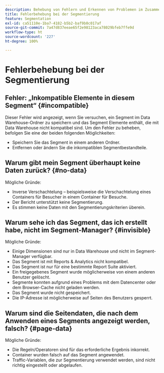 ```yaml
---
description: Behebung von Fehlern und Erkennen von Problemen im Zusammenhang mit Segmenten.
title: Fehlerbehebung bei der Segmentierung
feature: Segmentation
exl-id: ca51110e-1ba7-4182-b5b2-baf9b0c017af
source-git-commit: 7a47d837eeae65f2e98123aca78029bfeb7ffe9d
workflow-type: ht
source-wordcount: '227'
ht-degree: 100%

---
```


# Fehlerbehebung bei der Segmentierung

## Fehler: „Inkompatible Elemente in diesem Segment“  {#incompatible}

Dieser Fehler wird angezeigt, wenn Sie versuchen, ein Segment im Data Warehouse-Ordner zu speichern und das Segment Elemente enthält, die mit Data Warehouse nicht kompatibel sind. Um den Fehler zu beheben, befolgen Sie eine der beiden folgenden Möglichkeiten:

* Speichern Sie das Segment in einem anderen Ordner.
* Entfernen oder ändern Sie die inkompatiblen Segmentbestandteile.

## Warum gibt mein Segment überhaupt keine Daten zurück? {#no-data}

Mögliche Gründe:

* Inverse Verschachtelung – beispielsweise die Verschachtelung eines Containers für Besucher in einem Container für Besuche.
* Der Bericht unterstützt keine Segmentierung.
* Es stimmen keine Daten mit den Segmentierungskriterien überein.

## Warum sehe ich das Segment, das ich erstellt habe, nicht im Segment-Manager? {#invisible}

Mögliche Gründe:

* Einige Dimensionen sind nur in Data Warehouse und nicht im Segment-Manager verfügbar.
* Das Segment ist mit Reports &amp; Analytics nicht kompatibel.
* Das Segment ist nur für eine bestimmte Report Suite aktiviert.
* Ein freigegebenes Segment wurde möglicherweise von einem anderen Benutzer gelöscht.
* Segmente konnten aufgrund eines Problems mit dem Datencenter oder dem Browser-Cache nicht geladen werden.
* Das Segment wurde nicht gespeichert.
* Die IP-Adresse ist möglicherweise auf Seiten des Benutzers gesperrt.

## Warum sind die Seitendaten, die nach dem Anwenden eines Segments angezeigt werden, falsch? {#page-data}

Mögliche Gründe:

* Die Regeln/Operatoren sind für das erforderliche Ergebnis inkorrekt.
* Container wurden falsch auf das Segment angewendet.
* Traffic-Variablen, die zur Segmentierung verwendet werden, sind nicht richtig eingestellt oder abgelaufen.
